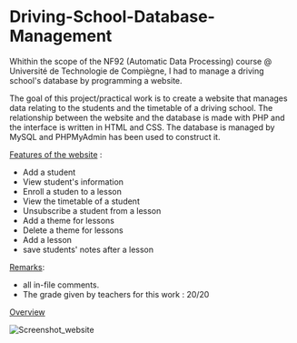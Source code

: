 # Driving-School-Database-Management
Whithin the scope of the NF92 (Automatic Data Processing) course @ Université de Technologie de Compiègne, I had to manage a driving school's database by programming a website. 

The goal of this project/practical work is to create a website that manages data relating to the students and the timetable of a driving school. The relationship between the website and the database is made with PHP and the interface is written in HTML and CSS. The database is managed by MySQL and PHPMyAdmin has been used to construct it. 
  
 <ins>Features of the website</ins> :
  - Add a student
  - View student's information
  - Enroll a studen to a lesson
  - View the timetable of a student
  - Unsubscribe a student from a lesson
  - Add a theme for lessons
  - Delete a theme for lessons
  - Add a lesson
  - save students' notes after a lesson

<ins>Remarks</ins>:

  - all in-file comments.
  - The grade given by teachers for this work : 20/20

<ins>Overview</ins>

![Screenshot_website](https://user-images.githubusercontent.com/73343827/186662350-60d0c535-330e-40ce-b4bc-0fb653347f4d.png)


